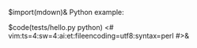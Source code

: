 $import(mdown)&
Python example:

$code(tests/hello.py python)
<#
vim:ts=4:sw=4:ai:et:fileencoding=utf8:syntax=perl
#>&
